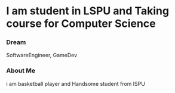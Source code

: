 # I am student in LSPU and Taking course for Computer Science

### Dream
SoftwareEngineer, GameDev

### About Me
i am basketball player and Handsome student from lSPU
